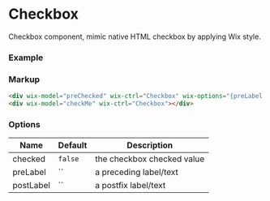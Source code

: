 # Checkbox
<!-- Checkbox -->

Checkbox component, mimic native HTML checkbox by applying Wix style.

### Example

<div wix-model="preChecked" wix-ctrl="Checkbox" wix-options="{preLabel:'Check me...', checked:true}"></div>
<div wix-model="checkMe" wix-ctrl="Checkbox"></div>

### Markup
```html
<div wix-model="preChecked" wix-ctrl="Checkbox" wix-options="{preLabel:'Check me...', checked:true}"></div>
<div wix-model="checkMe" wix-ctrl="Checkbox"></div>
```

### Options

Name         | Default | Description
-------------|---------|------------
checked      | `false` | the checkbox checked value
preLabel     | ``      | a preceding label/text
postLabel    | ``      | a postfix label/text